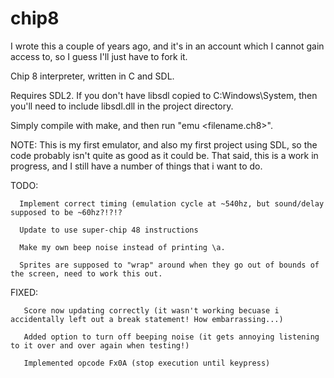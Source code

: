 # chip8
I wrote this a couple of years ago, and it's in an account which I cannot gain access to, so I guess I'll just have to fork it.

Chip 8 interpreter, written in C and SDL. 

Requires SDL2. If you don't have libsdl copied to C:Windows\System, then you'll need to include libsdl.dll in the project directory.

Simply compile with make, and then run "emu <filename.ch8>".

NOTE: This is my first emulator, and also my first project using SDL, so the code probably isn't quite as good as it could be. That said, this is a work in progress, and I still have a number of things that i want to do.
        
TODO: 

      Implement correct timing (emulation cycle at ~540hz, but sound/delay supposed to be ~60hz?!?!?

      Update to use super-chip 48 instructions 
      
      Make my own beep noise instead of printing \a.
            
      Sprites are supposed to "wrap" around when they go out of bounds of the screen, need to work this out.
      
FIXED: 

       Score now updating correctly (it wasn't working becuase i accidentally left out a break statement! How embarrassing...)
       
       Added option to turn off beeping noise (it gets annoying listening to it over and over again when testing!)
       
       Implemented opcode Fx0A (stop execution until keypress)
      
      
      
